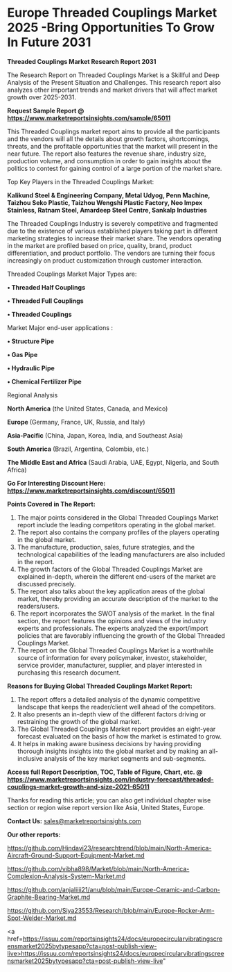 # Europe Threaded Couplings Market 2025 -Bring Opportunities To Grow In Future 2031

<strong>Threaded Couplings Market Research Report 2031</strong>

The Research Report on Threaded Couplings Market is a Skillful and Deep Analysis of the Present Situation and Challenges. This research report also analyzes other important trends and market drivers that will affect market growth over 2025-2031.

<strong>Request Sample Report @ <a href=https://www.marketreportsinsights.com/sample/65011>https://www.marketreportsinsights.com/sample/65011</a></strong>

This Threaded Couplings market report aims to provide all the participants and the vendors will all the details about growth factors, shortcomings, threats, and the profitable opportunities that the market will present in the near future. The report also features the revenue share, industry size, production volume, and consumption in order to gain insights about the politics to contest for gaining control of a large portion of the market share.

Top Key Players in the Threaded Couplings Market:

<strong>Kalikund Steel & Engineering Company, Metal Udyog, Penn Machine, Taizhou Seko Plastic, Taizhou Wengshi Plastic Factory, Neo Impex Stainless, Ratnam Steel, Amardeep Steel Centre, Sankalp Industries</strong>

The Threaded Couplings Industry is severely competitive and fragmented due to the existence of various established players taking part in different marketing strategies to increase their market share. The vendors operating in the market are profiled based on price, quality, brand, product differentiation, and product portfolio. The vendors are turning their focus increasingly on product customization through customer interaction.

Threaded Couplings Market Major Types are:

<strong>• Threaded Half Couplings

• Threaded Full Couplings

• Threaded Couplings</strong>

Market Major end-user applications :

<strong>• Structure Pipe

• Gas Pipe

• Hydraulic Pipe

• Chemical Fertilizer Pipe</strong>

Regional Analysis

</u><strong><b>North America</b></strong> (the United States, Canada, and Mexico)

<strong><b>Europe </b></strong>(Germany, France, UK, Russia, and Italy)

<strong><b>Asia-Pacific</b></strong> (China, Japan, Korea, India, and Southeast Asia)

<strong><b>South America</b></strong> (Brazil, Argentina, Colombia, etc.)

<strong><b>The Middle East and Africa</b></strong> (Saudi Arabia, UAE, Egypt, Nigeria, and South Africa)

<strong>Go For Interesting Discount Here: <a href=https://www.marketreportsinsights.com/discount/65011>https://www.marketreportsinsights.com/discount/65011</a></strong>

<strong>Points Covered in The Report:</strong>
<ol>
  <li>The major points considered in the Global Threaded Couplings Market report include the leading competitors operating in the global market.</li>
  <li>The report also contains the company profiles of the players operating in the global market.</li>
  <li>The manufacture, production, sales, future strategies, and the technological capabilities of the leading manufacturers are also included in the report.</li>
  <li>The growth factors of the Global Threaded Couplings Market are explained in-depth, wherein the different end-users of the market are discussed precisely.</li>
  <li>The report also talks about the key application areas of the global market, thereby providing an accurate description of the market to the readers/users.</li>
  <li>The report incorporates the SWOT analysis of the market. In the final section, the report features the opinions and views of the industry experts and professionals. The experts analyzed the export/import policies that are favorably influencing the growth of the Global Threaded Couplings Market.</li>
  <li>The report on the Global Threaded Couplings Market is a worthwhile source of information for every policymaker, investor, stakeholder, service provider, manufacturer, supplier, and player interested in purchasing this research document.</li>
</ol>
<strong>Reasons for Buying Global Threaded Couplings Market Report:</strong>

<ol>
  <li>The report offers a detailed analysis of the dynamic competitive landscape that keeps the reader/client well ahead of the competitors.</li>
  <li>It also presents an in-depth view of the different factors driving or restraining the growth of the global market.</li>
  <li>The Global Threaded Couplings Market report provides an eight-year forecast evaluated on the basis of how the market is estimated to grow.</li>
  <li>It helps in making aware business decisions by having providing thorough insights insights into the global market and by making an all-inclusive analysis of the key market segments and sub-segments.</li>
</ol>
<strong>Access full Report Description, TOC, Table of Figure, Chart, etc. @ <a href=https://www.marketreportsinsights.com/industry-forecast/threaded-couplings-market-growth-and-size-2021-65011>https://www.marketreportsinsights.com/industry-forecast/threaded-couplings-market-growth-and-size-2021-65011</a></strong>


Thanks for reading this article; you can also get individual chapter wise section or region wise report version like Asia, United States, Europe.

<strong>Contact Us:</strong>
sales@marketreportsinsights.com

<strong>Our other reports:</strong>

<a href=https://github.com/Hindavi23/researchtrend/blob/main/North-America-Aircraft-Ground-Support-Equipment-Market.md>https://github.com/Hindavi23/researchtrend/blob/main/North-America-Aircraft-Ground-Support-Equipment-Market.md</a>

<a href=https://github.com/vibha898/Market/blob/main/North-America-Complexion-Analysis-System-Market.md>https://github.com/vibha898/Market/blob/main/North-America-Complexion-Analysis-System-Market.md</a>

<a href=https://github.com/anjaliiii21/anu/blob/main/Europe-Ceramic-and-Carbon-Graphite-Bearing-Market.md>https://github.com/anjaliiii21/anu/blob/main/Europe-Ceramic-and-Carbon-Graphite-Bearing-Market.md</a>

<a href=https://github.com/Siya23553/Research/blob/main/Europe-Rocker-Arm-Spot-Welder-Market.md>https://github.com/Siya23553/Research/blob/main/Europe-Rocker-Arm-Spot-Welder-Market.md</a>

<a href=https://issuu.com/reportsinsights24/docs/europecircularvibratingscreensmarket2025bytypesapp?cta=post-publish-view-live>https://issuu.com/reportsinsights24/docs/europecircularvibratingscreensmarket2025bytypesapp?cta=post-publish-view-live</a>"
